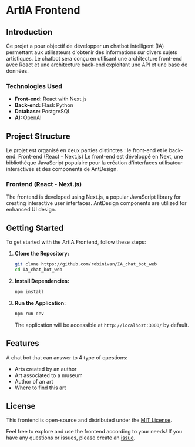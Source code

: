 # ArtIA Frontend

## Introduction

Ce projet a pour objectif de développer un chatbot intelligent (IA) permettant aux utilisateurs d'obtenir des informations sur divers sujets artistiques. Le chatbot sera conçu en utilisant une architecture front-end avec React et une architecture back-end exploitant une API et une base de données.

### Technologies Used
- **Front-end:** React with Next.js
- **Back-end:** Flask Python
- **Database:** PostgreSQL
- **AI:** OpenAI

## Project Structure

Le projet est organisé en deux parties distinctes : le front-end et le back-end.
Front-end (React - Next.js)
Le front-end est développé en Next, une bibliothèque JavaScript populaire pour la création d'interfaces utilisateur interactives et des components de AntDesign.
### Frontend (React - Next.js)

The frontend is developed using Next.js, a popular JavaScript library for creating interactive user interfaces. AntDesign components are utilized for enhanced UI design.

## Getting Started

To get started with the ArtIA Frontend, follow these steps:

1. **Clone the Repository:**
   ```bash
   git clone https://github.com/robinivan/IA_chat_bot_web
   cd IA_chat_bot_web
   ```

2. **Install Dependencies:**
   ```bash
   npm install
   ```

3. **Run the Application:**
   ```bash
   npm run dev
   ```

   The application will be accessible at `http://localhost:3000/` by default.

## Features

A chat bot that can answer to 4 type of questions:
- Arts created by an author
- Art associated to a museum
- Author of an art
- Where to find this art

## License

This frontend is open-source and distributed under the [MIT License](LICENSE).

Feel free to explore and use the frontend according to your needs! If you have any questions or issues, please create an [issue](https://github.com/robinivan/IA_chat_bot_Frontend/issues).